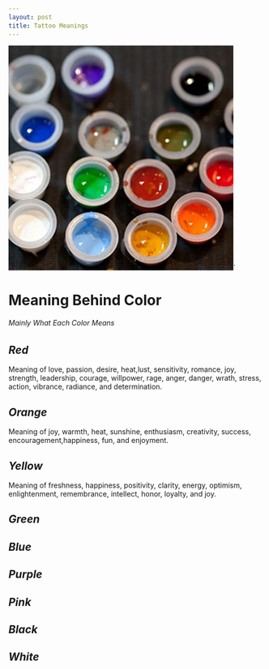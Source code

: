 ```yaml
---
layout: post
title: Tattoo Meanings 
---
```



![differnetinks](/images/IMG_6308.JPG)`



# Meaning Behind Color 
###### Mainly What Each Color Means


## *Red*
Meaning of  love, passion, desire, heat,lust, sensitivity, romance, joy, strength, leadership, courage, willpower, rage, anger, danger, wrath, stress, action, vibrance, radiance, and determination.

## *Orange*
 Meaning of joy, warmth, heat, sunshine, enthusiasm, creativity, success, encouragement,happiness, fun, and enjoyment.

## *Yellow*

 Meaning of freshness, happiness, positivity, clarity, energy, optimism, enlightenment, remembrance, intellect, honor, loyalty, and joy. 
 
## *Green* 




## *Blue*


## *Purple*

## *Pink*
## *Black*
## *White*


